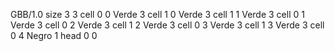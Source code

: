 <gs-board> GBB/1.0
size 3 3
cell 0 0 Verde 3
cell 1 0 Verde 3
cell 1 1 Verde 3
cell 0 1 Verde 3
cell 0 2 Verde 3
cell 1 2 Verde 3
cell 0 3 Verde 3
cell 1 3 Verde 3
cell 0 4 Negro 1
head 0 0
 </gs-board>